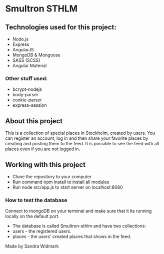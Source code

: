 # Smultron STHLM

## Technologies used for this project:

- Node.js
- Express
- AngularJS
- MongoDB & Mongoose
- SASS (SCSS)
- Angular Material

### Other stuff used:

- bcrypt-nodejs
- body-parser
- cookie-parser
- express-session

## About this project

This is a collection of special places in Stockholm, created by users. You can register an account, log in and then share your favorite places by creating and posting them to the feed. It is possible to see the feed with all places even if you are not logged in.

## Working with this project

- Clone the repository to your computer
- Run command npm install to install all modules
- Run node src/app.js to start server on localhost:8080

### How to test the database

Connect to mongoDB on your terminal and make sure that it its running locally on the default port.

- The database is called Smultron-sthlm and have two collections:
- users - the registered users.
- places - the users' created places that shows in the feed.

Made by Sandra Widmark